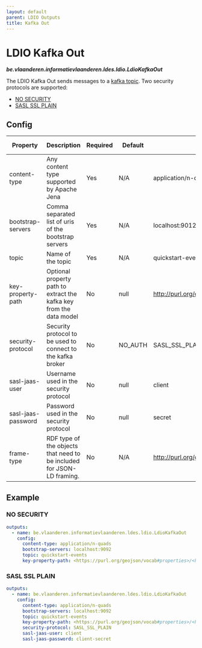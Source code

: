 ```yaml
---
layout: default
parent: LDIO Outputs
title: Kafka Out
---
```


# LDIO Kafka Out
***be.vlaanderen.informatievlaanderen.ldes.ldio.LdioKafkaOut***

The LDIO Kafka Out sends messages to a [kafka topic](https://kafka.apache.org).
Two security protocols are supported:
- [NO SECURITY](#no-security)
- [SASL SSL PLAIN](#sasl-ssl-plain)

## Config

| Property           | Description                                                           | Required | Default | Example                                   | Supported values                                                                     |
|--------------------|-----------------------------------------------------------------------|----------|---------|-------------------------------------------|--------------------------------------------------------------------------------------|
| content-type       | Any content type supported by Apache Jena                             | Yes      | N/A     | application/n-quads                       | String                                                                               |
| bootstrap-servers  | Comma separated list of uris of the bootstrap servers                 | Yes      | N/A     | localhost:9012                            | url                                                                                  |
| topic              | Name of the topic                                                     | Yes      | N/A     | quickstart-events                         | String                                                                               |
| key-property-path  | Optional property path to extract the kafka key from the data model   | No       | null    | <http://purl.org/dc/terms/title>          | [ARQ property path](https://jena.apache.org/documentation/query/property_paths.html) |
| security-protocol  | Security protocol to be used to connect to the kafka broker           | No       | NO_AUTH | SASL_SSL_PLAIN                            | SASL_SSL_PLAIN or NO_AUTH                                                            |
| sasl-jaas-user     | Username used in the security protocol                                | No       | null    | client                                    | String                                                                               |
| sasl-jaas-password | Password used in the security protocol                                | No       | null    | secret                                    | String                                                                               |
| frame-type         | RDF type of the objects that need to be included for JSON-LD framing. | No       | N/A     | http://purl.org/goodrelations/v1#Offering | Any RDF type                                                                         |

## Example

### NO SECURITY

```yaml
outputs:
  - name: be.vlaanderen.informatievlaanderen.ldes.ldio.LdioKafkaOut
    config:
      content-type: application/n-quads
      bootstrap-servers: localhost:9092
      topic: quickstart-events
      key-property-path: <https://purl.org/geojson/vocab#properties>/<http://purl.org/dc/terms/title>
```

### SASL SSL PLAIN

```yaml
outputs:
  - name: be.vlaanderen.informatievlaanderen.ldes.ldio.LdioKafkaOut
    config:
      content-type: application/n-quads
      bootstrap-servers: localhost:9092
      topic: quickstart-events
      key-property-path: <https://purl.org/geojson/vocab#properties>/<http://purl.org/dc/terms/title>
      security-protocol: SASL_SSL_PLAIN
      sasl-jaas-user: client
      sasl-jaas-password: client-secret
```